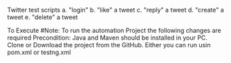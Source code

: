 

Twitter test scripts 
a. "login" 
b. "like" a tweet 
c. "reply" a tweet 
d. "create" a tweet 
e. "delete" a tweet

To Execute 
#Note: To run the automation Project the following changes are required Precondition: 
Java and Maven should be installed in your PC. 
Clone or Download the project from the GitHub. 
Either you can run usin pom.xml or testng.xml
